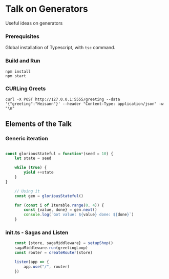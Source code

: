 # Talk on Generators

Useful ideas on generators

### Prerequisites

Global installation of Typescript, with `tsc` command.

### Build and Run

```
npm install
npm start
```

### CURLing Greets

```
curl -X POST http://127.0.0.1:5555/greeting --data '{"greeting":"Heisann"}' --header "Content-Type: application/json" -w "\n"
```

## Elements of the Talk


### Generic iteration
```typescript 

const gloriousStateful = function*(seed = 10) {
	let state = seed

	while (true) {
		yield ++state
	}
}

	// Using it
	const gen = gloriousStateful()

	for (const i of Iterable.range(0, 4)) {
		const {value, done} = gen.next()
		console.log(`Got value: ${value} done: ${done}`)
	}

```

### init.ts - Sagas and Listen

```typescript
	const {store, sagaMiddleware} = setupShop()
	sagaMiddleware.run(greetingLoop)
	const router = createRouter(store)

	listen(app => {
		app.use("/", router)
	})
```



